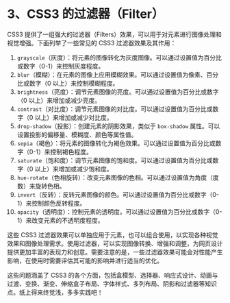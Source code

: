 # 3、CSS3 的过滤器（Filter）

CSS3 提供了一组强大的过滤器（Filters）效果，可以用于对元素进行图像处理和视觉增强。下面列举了一些常见的 CSS3 过滤器效果及其作用：

1. `grayscale`（灰度）：将元素的图像转化为灰度图像。可以通过设置值为百分比或数字（0-1）来控制灰度程度。
2. `blur`（模糊）：在元素的图像上应用模糊效果。可以通过设置值为像素、百分比或数字（0 以上）来控制模糊程度。
3. `brightness`（亮度）：调节元素图像的亮度。可以通过设置值为百分比或数字（0 以上）来增加或减少亮度。
4. `contrast`（对比度）：调节元素图像的对比度。可以通过设置值为百分比或数字（0 以上）来增加或减少对比度。
5. `drop-shadow`（投影）：创建元素的阴影效果，类似于 `box-shadow` 属性。可以设置投影的偏移量、模糊度、颜色等属性值。
6. `sepia`（褐色）：将元素的图像转化为褐色效果。可以通过设置值为百分比或数字（0-1）来控制褐色程度。
7. `saturate`（饱和度）：调节元素图像的饱和度。可以通过设置值为百分比或数字（0 以上）来增加或减少饱和度。
8. `hue-rotate`（色相旋转）：改变元素图像的色相。可以通过设置值为角度（度数）来旋转色相。
9. `invert`（反转）：反转元素图像的颜色。可以通过设置值为百分比或数字（0-1）来控制颜色反转程度。
10. `opacity`（透明度）：控制元素的透明度。可以通过设置值为百分比或数字（0-1）来改变元素的不透明度程度。

这些 CSS3 过滤器效果可以单独应用于元素，也可以组合使用，以实现各种视觉效果和图像处理需求。使用过滤器，可以实现图像转换、增强和调整，为网页设计提供更加丰富的表现力和创意。需要注意的是，一些过滤器效果可能会对性能产生影响，在使用时需要评估其可能的影响并进行适当的优化。

这些问题涵盖了 CSS3 的各个方面，包括盒模型、选择器、响应式设计、动画与过渡、变换、渐变、伸缩盒子布局、字体样式、多列布局、阴影和过滤器等知识点。纸上得来终觉浅，多多实践吧！
